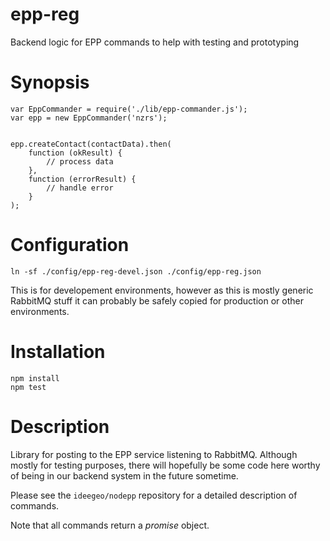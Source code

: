 # epp-reg

Backend logic for EPP commands to help with testing and prototyping


# Synopsis

    var EppCommander = require('./lib/epp-commander.js');
    var epp = new EppCommander('nzrs');


    epp.createContact(contactData).then(
        function (okResult) {
            // process data
        },
        function (errorResult) {
            // handle error
        }
    );

# Configuration

    ln -sf ./config/epp-reg-devel.json ./config/epp-reg.json

This is for developement environments, however as this is mostly generic
RabbitMQ stuff it can probably be safely copied for production or other
environments.

# Installation

    npm install
    npm test


# Description

Library for posting to the EPP service listening to RabbitMQ. Although mostly
for testing purposes, there will hopefully be some code here worthy of being
in our backend system in the future sometime.

Please see the ```ideegeo/nodepp``` repository for a detailed description of
commands.

Note that all commands return a *promise* object.





